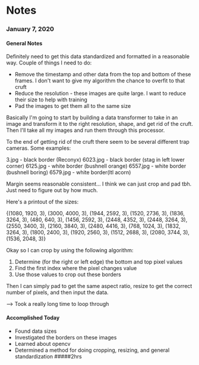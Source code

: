 # Notes

### January 7, 2020

#### General Notes
Definitely need to get this data standardized and formatted in a reasonable way. Couple of things I need to do:
- Remove the timestamp and other data from the top and bottom of these frames. I don't want to give my algorithm the chance to overfit to that cruft
- Reduce the resolution - these images are quite large. I want to reduce their size to help with training
- Pad the images to get them all to the same size

Basically I'm going to start by building a data transformer to take in an image and transform it to the right resolution, shape, and get rid of the cruft. Then I'll take all my images and run them through this processor. 

To the end of getting rid of the cruft there seem to be several different trap cameras. Some examples:

3.jpg - black border (Reconyx)
6023.jpg - black border (stag in left lower corner)
6125.jpg - white border (bushnell orange)
6557.jpg - white border (bushnell boring)
6579.jpg - white border(ltl acorn)

Margin seems reasonable consistent... I think we can just crop and pad tbh. Just need to figure out by how much.

Here's a printout of the sizes:

{(1080, 1920, 3), (3000, 4000, 3), (1944, 2592, 3), (1520, 2736, 3), (1836, 3264, 3), (480, 640, 3), (1456, 2592, 3), (2448, 4352, 3), (2448, 3264, 3), (2550, 3400, 3), (2160, 3840, 3), (2480, 4416, 3), (768, 1024, 3), (1832, 3264, 3), (1800, 2400, 3), (1920, 2560, 3), (1512, 2688, 3), (2080, 3744, 3), (1536, 2048, 3)}

Okay so I can crop by using the following algorithm:

1. Determine (for the right or left edge) the bottom and top pixel values
2. Find the first index where the pixel changes value
3. Use those values to crop out these borders

Then I can simply pad to get the same aspect ratio, resize to get the correct number of pixels, and then input the data. 

--> Took a really long time to loop through 

#### Accomplished Today
- Found data sizes
- Investigated the borders on these images
- Learned about opencv
- Determined a method for doing cropping, resizing, and general standardization
#####2hrs